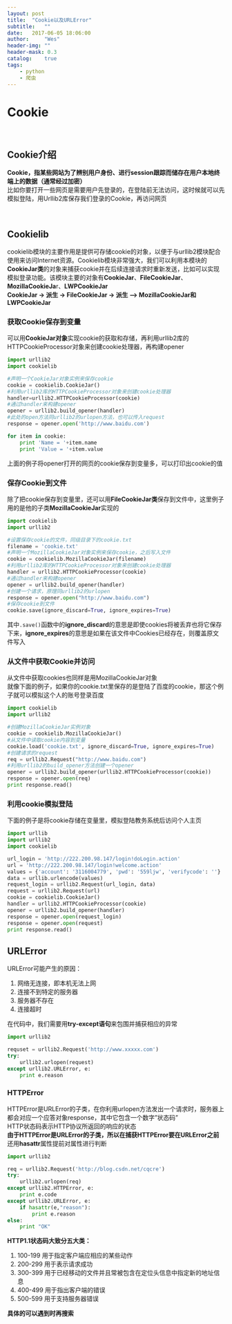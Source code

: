 ```yaml
---
layout: post
title:  "Cookie以及URLError"
subtitle:   ""
date:   2017-06-05 18:06:00
author:     "Wes"
header-img: ""
header-mask: 0.3
catalog:    true
tags:
    - python
    - 爬虫
---
```


<div id="Cookie"></div>

# Cookie

<br />

<div id="Cookie介绍"></div>

## Cookie介绍

**Cookie，指某些网站为了辨别用户身份、进行session跟踪而储存在用户本地终端上的数据（通常经过加密）**  
比如你要打开一些网页是需要用户先登录的，在登陆前无法访问，这时候就可以先模拟登陆，用Urllib2库保存我们登录的Cookie，再访问网页  

<br />

<div id="Cookielib"></div>

## Cookielib

cookielib模块的主要作用是提供可存储cookie的对象，以便于与urllib2模块配合使用来访问Internet资源。Cookielib模块非常强大，我们可以利用本模块的**CookieJar类**的对象来捕获cookie并在后续连接请求时重新发送，比如可以实现模拟登录功能。该模块主要的对象有**CookieJar**、**FileCookieJar**、**MozillaCookieJa**r、**LWPCookieJar**  
**CookieJar -> 派生 -> FileCookieJar -> 派生 –> MozillaCookieJar和LWPCookieJar**  

<div id="获取Cookie保存到变量"></div>

### 获取Cookie保存到变量

可以用**CookieJar对象**实现cookie的获取和存储，再利用urllib2库的HTTPCookieProcessor对象来创建cookie处理器，再构建opener  
```python
import urllib2
import cookielib

#声明一个CookieJar对象实例来保存cookie
cookie = cookielib.CookieJar()
#利用urllib2库的HTTPCookieProcessor对象来创建cookie处理器
handler=urllib2.HTTPCookieProcessor(cookie)
#通过handler来构建opener
opener = urllib2.build_opener(handler)
#此处的open方法同urllib2的urlopen方法，也可以传入request
response = opener.open('http://www.baidu.com')

for item in cookie:
    print 'Name = '+item.name
    print 'Value = '+item.value
```

上面的例子将opener打开的网页的cookie保存到变量多，可以打印出cookie的值  

<div id="保存Cookie到文件"></div>

### 保存Cookie到文件

除了把cookie保存到变量里，还可以用**FileCookieJar类**保存到文件中，这里例子用的是他的子类**MozillaCookieJar**实现的  
```python
import cookielib
import urllib2

#设置保存cookie的文件，同级目录下的cookie.txt
filename = 'cookie.txt'
#声明一个MozillaCookieJar对象实例来保存cookie，之后写入文件
cookie = cookielib.MozillaCookieJar(filename)
#利用urllib2库的HTTPCookieProcessor对象来创建cookie处理器
handler = urllib2.HTTPCookieProcessor(cookie)
#通过handler来构建opener
opener = urllib2.build_opener(handler)
#创建一个请求，原理同urllib2的urlopen
response = opener.open("http://www.baidu.com")
#保存cookie到文件
cookie.save(ignore_discard=True, ignore_expires=True)
```
其中`.save()`函数中的**ignore_discard**的意思是即使cookies将被丢弃也将它保存下来，**ignore_expires**的意思是如果在该文件中Cookies已经存在，则覆盖原文件写入  

<div id="从文件中获取Cookie并访问"></div>

### 从文件中获取Cookie并访问

从文件中获取cookies也同样是用MozillaCookieJar对象  
就像下面的例子，如果你的cookie.txt里保存的是登陆了百度的cookie，那这个例子就可以模拟这个人的账号登录百度  
```python
import cookielib
import urllib2

#创建MozillaCookieJar实例对象
cookie = cookielib.MozillaCookieJar()
#从文件中读取cookie内容到变量
cookie.load('cookie.txt', ignore_discard=True, ignore_expires=True)
#创建请求的request
req = urllib2.Request("http://www.baidu.com")
#利用urllib2的build_opener方法创建一个opener
opener = urllib2.build_opener(urllib2.HTTPCookieProcessor(cookie))
response = opener.open(req)
print response.read()
```

<div id="利用cookie模拟登陆"></div>

### 利用cookie模拟登陆

下面的例子是将cookie存储在变量里，模拟登陆教务系统后访问个人主页  
```python
import urllib
import urllib2
import cookielib

url_login = 'http://222.200.98.147/login!doLogin.action'
url = 'http://222.200.98.147/login!welcome.action'
values = {'account': '3116004779', 'pwd': '559ljw', 'verifycode': ''}
data = urllib.urlencode(values)
request_login = urllib2.Request(url_login, data)
request = urllib2.Request(url)
cookie = cookielib.CookieJar()
handler = urllib2.HTTPCookieProcessor(cookie)
opener = urllib2.build_opener(handler)
response = opener.open(request_login)
response = opener.open(request)
print response.read()
```

<div id="URLError"></div>

## URLError

URLError可能产生的原因：
1. 网络无连接，即本机无法上网
2. 连接不到特定的服务器
3. 服务器不存在
4. 连接超时

在代码中，我们需要用**try-except语句**来包围并捕获相应的异常  
```python
import urllib2

requset = urllib2.Request('http://www.xxxxx.com')
try:
    urllib2.urlopen(request)
except urllib2.URLError, e:
    print e.reason
```

<div id="HTTPError"></div>

### HTTPError

HTTPError是URLError的子类，在你利用urlopen方法发出一个请求时，服务器上都会对应一个应答对象response，其中它包含一个数字”状态码”  
HTTP状态码表示HTTP协议所返回的响应的状态  
**由于HTTPError是URLError的子类，所以在捕获HTTPError要在URLError之前**  
还用**hasattr**属性提前对属性进行判断  
```python
import urllib2

req = urllib2.Request('http://blog.csdn.net/cqcre')
try:
    urllib2.urlopen(req)
except urllib2.HTTPError, e:
    print e.code
except urllib2.URLError, e:
    if hasattr(e,"reason"):
        print e.reason
else:
    print "OK"
```

**HTTP1.1状态码大致分五大类：**
1. 100-199 用于指定客户端应相应的某些动作
2. 200-299 用于表示请求成功
3. 300-399 用于已经移动的文件并且常被包含在定位头信息中指定新的地址信息
4. 400-499 用于指出客户端的错误
5. 500-599 用于支持服务器错误

**具体的可以遇到时再搜索**


